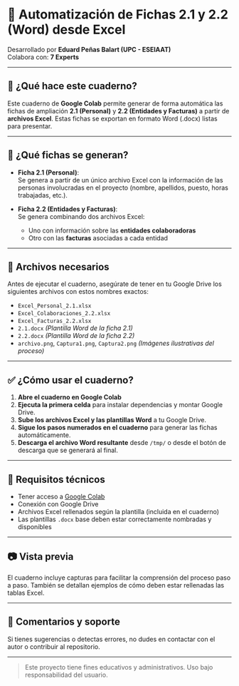 # 📄 Automatización de Fichas 2.1 y 2.2 (Word) desde Excel

Desarrollado por **Eduard Peñas Balart (UPC - ESEIAAT)**  
Colabora con: **7 Experts**

---

## 🧠 ¿Qué hace este cuaderno?

Este cuaderno de **Google Colab** permite generar de forma automática las fichas de ampliación **2.1 (Personal)** y **2.2 (Entidades y Facturas)** a partir de **archivos Excel**. Estas fichas se exportan en formato Word (.docx) listas para presentar.

---

## 📝 ¿Qué fichas se generan?

- **Ficha 2.1 (Personal)**:  
  Se genera a partir de un único archivo Excel con la información de las personas involucradas en el proyecto (nombre, apellidos, puesto, horas trabajadas, etc.).

- **Ficha 2.2 (Entidades y Facturas)**:  
  Se genera combinando dos archivos Excel:  
  - Uno con información sobre las **entidades colaboradoras**  
  - Otro con las **facturas** asociadas a cada entidad

---

## 📁 Archivos necesarios

Antes de ejecutar el cuaderno, asegúrate de tener en tu Google Drive los siguientes archivos con estos nombres exactos:

- `Excel_Personal_2.1.xlsx`
- `Excel_Colaboraciones_2.2.xlsx`
- `Excel_Facturas_2.2.xlsx`
- `2.1.docx` *(Plantilla Word de la ficha 2.1)*
- `2.2.docx` *(Plantilla Word de la ficha 2.2)*
- `archivo.png`, `Captura1.png`, `Captura2.png` *(Imágenes ilustrativas del proceso)*

---

## ✅ ¿Cómo usar el cuaderno?

1. **Abre el cuaderno en Google Colab**
2. **Ejecuta la primera celda** para instalar dependencias y montar Google Drive.
3. **Sube los archivos Excel y las plantillas Word** a tu Google Drive.
4. **Sigue los pasos numerados en el cuaderno** para generar las fichas automáticamente.
5. **Descarga el archivo Word resultante** desde `/tmp/` o desde el botón de descarga que se generará al final.

---

## 🧪 Requisitos técnicos

- Tener acceso a [Google Colab](https://colab.research.google.com/)
- Conexión con Google Drive
- Archivos Excel rellenados según la plantilla (incluida en el cuaderno)
- Las plantillas `.docx` base deben estar correctamente nombradas y disponibles

---

## 📷 Vista previa

El cuaderno incluye capturas para facilitar la comprensión del proceso paso a paso. También se detallan ejemplos de cómo deben estar rellenadas las tablas Excel.

---

## 💬 Comentarios y soporte

Si tienes sugerencias o detectas errores, no dudes en contactar con el autor o contribuir al repositorio.

---

> Este proyecto tiene fines educativos y administrativos. Uso bajo responsabilidad del usuario.
